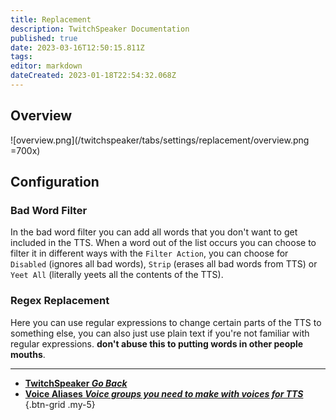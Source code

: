 ```yaml
---
title: Replacement
description: TwitchSpeaker Documentation
published: true
date: 2023-03-16T12:50:15.811Z
tags: 
editor: markdown
dateCreated: 2023-01-18T22:54:32.068Z
---
```


## Overview
![overview.png](/twitchspeaker/tabs/settings/replacement/overview.png =700x)

## Configuration
### Bad Word Filter
In the bad word filter you can add all words that you don't want to get included in the TTS. When a word out of the list occurs you can choose to filter it in different ways with the `Filter Action`, you can choose for `Disabled` (ignores all bad words), `Strip` (erases all bad words from TTS) or `Yeet All` (literally yeets all the contents of the TTS).

### Regex Replacement
Here you can use regular expressions to change certain parts of the TTS to something else, you can also just use plain text if you're not familiar with regular expressions.
**don't abuse this to putting words in other people mouths**.

---

- [<i class="mdi mdi-chevron-left"></i>**TwitchSpeaker *Go Back***](/TwitchSpeaker)
- [<i class="mdi mdi-account-voice text--twitch"></i>**Voice Aliases *Voice groups you need to make with voices for TTS***](/TwitchSpeaker/Settings/Voice-Aliases)
{.btn-grid .my-5}
